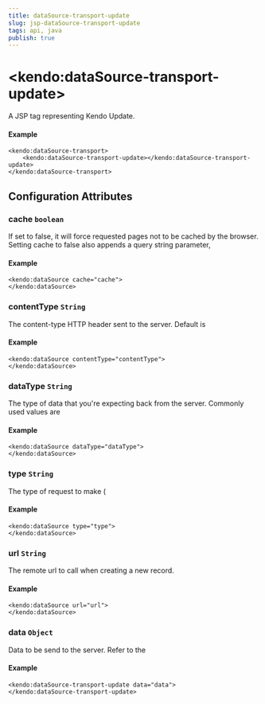 ```yaml
---
title: dataSource-transport-update
slug: jsp-dataSource-transport-update
tags: api, java
publish: true
---
```


# \<kendo:dataSource-transport-update\>
A JSP tag representing Kendo Update.

#### Example
    <kendo:dataSource-transport>
        <kendo:dataSource-transport-update></kendo:dataSource-transport-update>
    </kendo:dataSource-transport>


## Configuration Attributes


### cache `boolean`

If set to false, it will force requested pages not to be cached by the browser. Setting cache to false also appends a query string parameter,

#### Example
    <kendo:dataSource cache="cache">
    </kendo:dataSource>



### contentType `String`

The content-type HTTP header sent to the server. Default is

#### Example
    <kendo:dataSource contentType="contentType">
    </kendo:dataSource>



### dataType `String`

The type of data that you're expecting back from the server. Commonly used values are

#### Example
    <kendo:dataSource dataType="dataType">
    </kendo:dataSource>



### type `String`

The type of request to make (

#### Example
    <kendo:dataSource type="type">
    </kendo:dataSource>



### url `String`

The remote url to call when creating a new record.

#### Example
    <kendo:dataSource url="url">
    </kendo:dataSource>



### data `Object`

Data to be send to the server.
Refer to the

#### Example
    <kendo:dataSource-transport-update data="data">
    </kendo:dataSource-transport-update>


